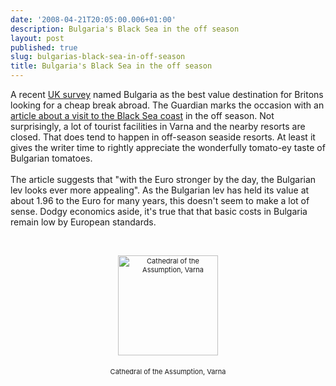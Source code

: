 ```yaml
---
date: '2008-04-21T20:05:00.006+01:00'
description: Bulgaria's Black Sea in the off season
layout: post
published: true
slug: bulgarias-black-sea-in-off-season
title: Bulgaria's Black Sea in the off season
---
```


A recent <a href="http://www.teletextmedia.co.uk/article.asp?areaID=1&amp;articleID=255&amp;sideNavItemID=65">UK survey</a> named Bulgaria as the best value destination for Britons looking for a cheap break abroad. The Guardian marks the occasion with an <a href="http://www.guardian.co.uk/travel/2008/apr/21/bulgaria">article about a visit to the Black Sea coast</a> in the off season. Not surprisingly, a lot of tourist facilities in Varna and the nearby resorts are closed. That does tend to happen in off-season seaside resorts. At least it gives the writer time to rightly appreciate the wonderfully tomato-ey taste of Bulgarian tomatoes.<br /><br />The article suggests that "with the Euro stronger by the day, the Bulgarian lev looks ever more appealing". As the Bulgarian lev has held its value at about 1.96 to the Euro for many years, this doesn't seem to make a lot of sense. Dodgy economics aside, it's true that that basic costs in Bulgaria remain low by European standards. <br /><br /><div style="text-align: center; font-size: 11px;"><br /><a href="http://www.pbase.com/image/46842737"><img alt="Cathedral of the Assumption, Varna" border="0" src="http://www.pbase.com/image/46842737/small.jpg" style="display: block; margin: 0px auto 5px; text-align: center; cursor: pointer; cursor: hand; width: 160px;" /></a><br />Cathedral of the Assumption, Varna<br /></div>